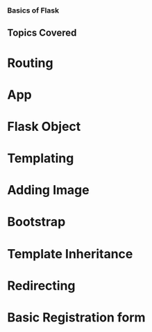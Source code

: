 ### Basics of Flask
## Topics Covered
# Routing
# App
# Flask Object
# Templating
# Adding Image
# Bootstrap
# Template Inheritance
# Redirecting
# Basic Registration form
